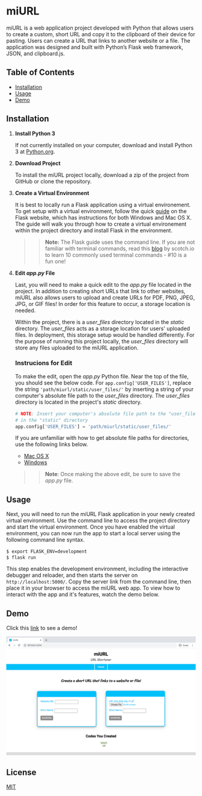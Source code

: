 # miURL

miURL is a web application project developed with Python that allows users to create a custom, 
short URL and copy it to the clipboard of their device for pasting. Users can create
a URL that links to another website or a file. The application was designed and built with 
Python’s Flask web framework, JSON, and clipboard.js. 


## Table of Contents

* [Installation](https://github.com/t-mcneal/miurl/blob/master/README.md#installation)
* [Usage](https://github.com/t-mcneal/miurl/blob/master/README.md#usage)
* [Demo](https://github.com/t-mcneal/miurl/blob/master/README.md#demo)


## Installation

1. **Install Python 3**

    If not currently installed on your computer, download and install Python 3 at [Python.org](https://www.python.org/downloads/).

2. **Download Project**

    To install the miURL project locally, download a zip of the project from GitHub or clone the repository.

3. **Create a Virtual Environment**

    It is best to locally run a Flask application using a virtual environement. To get setup with a virtual 
    environment, follow the quick [guide](https://flask.palletsprojects.com/en/1.1.x/installation/#installation) 
    on the Flask website, which has instructions for both Windows and Mac OS X. The guide will walk you through 
    how to create a virtual environement within the project directory and install Flask in the environment. 
    
    >> **Note:** The Flask guide uses the command line. If you are not familiar with terminal commands, read this 
    >> [blog](https://scotch.io/bar-talk/10-need-to-know-mac-terminal-commands) by scotch.io to learn 10 commonly
    >> used terminal commands - #10 is a fun one!

4. **Edit *app.py* File**

    Last, you will need to make a quick edit to the *app.py* file located in the project. In addition to creating
    short URLs that link to other websites, miURL also allows users to upload and create URLs for PDF, PNG, JPEG, 
    JPG, or GIF files! In order for this feature to occur, a storage location is needed.

    Within the project, there is a *user_files* directory located in the *static* directory. The *user_files* 
    acts as a storage location for users' uploaded files. In deployment, this storage setup would be handled 
    differently. For the purpose of running this project locally, the *user_files* directory will store 
    any files uploaded to the miURL application.

    ### Instrucions for Edit

    To make the edit, open the *app.py* Python file. Near the top of the file, you should see the below code.
    For `app.config['USER_FILES']`, replace the string `'path/miurl/static/user_files/'` by inserting a string
    of your computer's absolute file path to the *user_files* directory. The *user_files* directory is located 
    in the project's *static* directory.

    ```python 
    # NOTE: Insert your computer's absolute file path to the "user_files" directory located 
    # in the "static" directory
    app.config['USER_FILES'] = 'path/miurl/static/user_files/'
    ```

    If you are unfamiliar with how to get absolute file paths for directories, use the following links below.

    * [Mac OS X](https://macpaw.com/how-to/get-file-path-mac)
    * [Windows](https://www.sony.com/electronics/support/articles/00015251)

    >> **Note**: Once making the above edit, be sure to save the *app.py* file.


## Usage

Next, you will need to run the miURL Flask application in your newly created virtual environment.
Use the command line to access the project directory and start the virtual environment. Once you have
enabled the virtual environment, you can now run the app to start a local server using the 
following command line syntax.

```
$ export FLASK_ENV=development
$ flask run
```

This step enables the development environment, including the interactive debugger and reloader, and then starts the server on `http://localhost:5000/`. Copy the server link from the command line, then place it in your browser to access the miURL web app. To view how to interact with the app and it's features, watch the demo below.


## Demo

Click this [link](https://youtu.be/arbSqG113i0) to see a demo!

![miURL Screenshot](https://github.com/t-mcneal/miurl/blob/master/readme_images/miurl_screenshot.png)


## License

[MIT](https://choosealicense.com/licenses/mit/)























